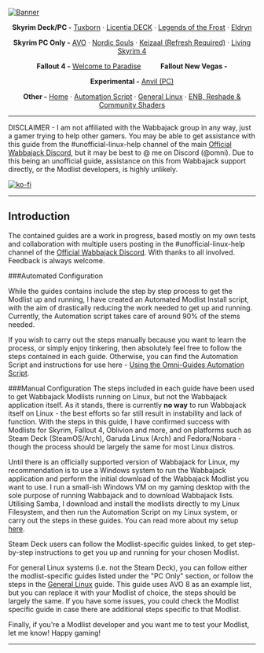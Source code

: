 [![Banner](https://github.com/Omni-guides/Wabbajack-Modlist-Linux/blob/main/images/WabbajackModlistsBanner2.png)](https://github.com/Omni-guides/Wabbajack-Modlist-Linux)

<p align="center"><b>Skyrim Deck/PC -</b>
  <a href="https://github.com/Omni-guides/Wabbajack-Modlist-Linux/wiki/Skyrim:-Tuxborn">Tuxborn</a> ·
  <a href="https://github.com/Omni-guides/Wabbajack-Modlist-Linux/wiki/Skyrim:-Licentia-DECK">Licentia DECK</a> ·
  <a href="https://github.com/Omni-guides/Wabbajack-Modlist-Linux/wiki/Skyrim:-Legends-of-the-Frost">Legends of the Frost</a> ·
  <a href="https://github.com/Omni-guides/Wabbajack-Modlist-Linux/wiki/Skyrim:-Eldryn">Eldryn</a>
</p>

<p align="center"><b>Skyrim PC Only -</b>
  <a href="https://github.com/Omni-guides/Wabbajack-Modlist-Linux/wiki/General-Linux-Guide-(AVO)">AVO</a> ·
  <a href="https://github.com/Omni-guides/Wabbajack-Modlist-Linux/wiki/Skyrim:-Nordic-Souls">Nordic Souls</a> ·
  <a href="https://github.com/Omni-guides/Wabbajack-Modlist-Linux/wiki/Skyrim:-Keizaal">Keizaal (Refresh Required)</a> ·
  <a href="https://github.com/Omni-guides/Wabbajack-Modlist-Linux/wiki/Skyrim:-Living-Skyrim-4">Living Skyrim 4</a>
</p>

<p align="center"><b>Fallout 4 -</b>
  <a href="https://github.com/Omni-guides/Wabbajack-Modlist-Linux/wiki/Fallout-4:-Welcome-to-Paradise">Welcome to Paradise</a>
  &emsp; &emsp; <b>Fallout New Vegas -</b>
  
</p>

<p align="center"><b>Experimental -</b>
  <a href="https://github.com/Omni-guides/Wabbajack-Modlist-Linux/wiki/Skyrim:-Anvil">Anvil (PC)</a>

</p>

<p align="center"><b>Other -</b>
  <a href="https://github.com/Omni-guides/Wabbajack-Modlist-Linux/wiki">Home</a> ·
  <a href="https://github.com/Omni-guides/Wabbajack-Modlist-Linux/wiki/Using-the-omni%E2%80%90guides.sh-Automation-Script">Automation Script</a> ·
  <a href="https://github.com/Omni-guides/Wabbajack-Modlist-Linux/wiki/General-Linux-Guide-(AVO)">General Linux</a> ·
  <a href="https://github.com/Omni-guides/Wabbajack-Modlist-Linux/wiki/ENB,-Reshade-and-Community-Shaders">ENB, Reshade & Community Shaders</a>
</p>

---

DISCLAIMER - I am not affiliated with the Wabbajack group in any way, just a gamer trying to help other gamers. You may be able to get assistance with this guide from the #unofficial-linux-help channel of the main [Official Wabbajack Discord](https://discord.gg/wabbajack), but it may be best to @ me on Discord (@omni). Due to this being an unofficial guide, assistance on this from Wabbajack support directly, or the Modlist developers, is highly unlikely.

[![ko-fi](https://ko-fi.com/img/githubbutton_sm.svg)](https://ko-fi.com/D1D8H8WBD)

***

## Introduction

The contained guides are a work in progress, based mostly on my own tests and collaboration with multiple users posting in the #unofficial-linux-help channel of the [Official Wabbajack Discord](https://discord.gg/wabbajack). With thanks to all involved. Feedback is always welcome.

###Automated Configuration

While the guides contains include the step by step process to get the Modlist up and running, I have created an Automated Modlist Install script, with the aim of drastically reducing the work needed to get up and running. Currently, the Automation script takes care of around 90% of the stems needed.

If you wish to carry out the steps manually because you want to learn the process, or simply enjoy tinkering, then absolutely feel free to follow the steps contained in each guide. Otherwise, you can find the Automation Script and instructions for use here - [Using the Omni-Guides Automation Script](https://github.com/Omni-guides/Wabbajack-Modlist-Linux/wiki/Using-the-omni%E2%80%90guides.sh-Automation-Script).

###Manual Configuration
The steps included in each guide have been used to get Wabbajack Modlists running on Linux, but not the Wabbajack application itself. As it stands, there is currently **no way** to run Wabbajack itself on Linux - the best efforts so far still result in instability and lack of function. With the steps in this guide, I have confirmed success with Modlists for Skyrim, Fallout 4, Oblivion and more, and on platforms such as Steam Deck (SteamOS/Arch), Garuda Linux (Arch) and Fedora/Nobara - though the process should be largely the same for most Linux distros.

Until there is an officially supported version of Wabbajack for Linux, my recommendation is to use a Windows system to run the Wabbajack application and perform the initial download of the Wabbajack Modlist you want to use. I run a small-ish Windows VM on my gaming desktop with the sole purpose of running Wabbajack and to download Wabbajack lists. Utilising Samba, I download and install the modlists directly to my Linux Filesystem, and then run the Automation Script on my Linux system, or carry out the steps in these guides. You can read more about my setup [here](https://github.com/Omni-guides/Wabbajack-Modlist-Linux/wiki/My-Wabbajack-VM-Setup).

Steam Deck users can follow the Modlist-specific guides linked, to get step-by-step instructions to get you up and running for your chosen Modlist.

For general Linux systems (i.e. not the Steam Deck), you can follow either the modlist-specific guides listed under the "PC Only" section, or follow the steps in the [General Linux](https://github.com/Omni-guides/Wabbajack-Modlist-Linux/wiki/General-Linux-Guide-(AVO)) guide. This guide uses AVO 8 as an example list, but you can replace it with your Modlist of choice, the steps should be largely the same. If you have some issues, you could check the Modlist specific guide in case there are additional steps specific to that Modlist.

Finally, if you're a Modlist developer and you want me to test your Modlist, let me know! Happy gaming!

***
